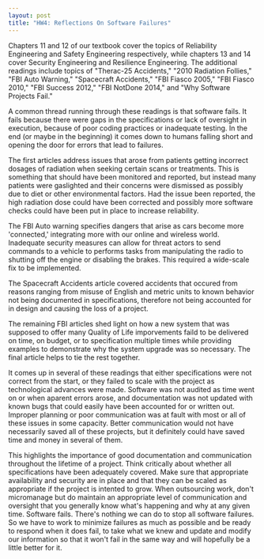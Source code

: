 ```yaml
---
layout: post
title: "HW4: Reflections On Software Failures"
---
```


Chapters 11 and 12 of our textbook cover the topics of Reliability Engineering and Safety Engineering respectively, while chapters 13 and 14 cover Security Engineering and Resilience Engineering. The additional readings include topics of "Therac-25 Accidents," "2010 Radiation Follies," "FBI Auto Warning," "Spacecraft Accidents," "FBI Fiasco 2005," "FBI Fiasco 2010," "FBI Success 2012," "FBI NotDone 2014," and "Why Software Projects Fail."  

A common thread running through these readings is that software fails. It fails because there were gaps in the specifications or lack of oversight in execution, because of poor coding practices or inadequate testing. In the end (or maybe in the beginning) it comes down to humans falling short and opening the door for errors that lead to failures.  

The first articles address issues that arose from patients getting incorrect dosages of radiation when seeking certain scans or treatments. This is something that should have been monitored and reported, but instead many patients were gaslighted and their concerns were dismissed as possibly due to diet or other environmental factors. Had the issue been reported, the high radiation dose could have been corrected and possibly more software checks could have been put in place to increase reliability.  

The FBI Auto warning specifies dangers that arise as cars become more 'connected,' integrating more with our online and wireless world. Inadequate security measures can allow for threat actors to send commands to a vehicle to performs tasks from manipulating the radio to shutting off the engine or disabling the brakes. This required a wide-scale fix to be implemented.  

The Spacecraft Accidents article covered accidents that occured from reasons ranging from misuse of English and metric units to known behavior not being documented in specifications, therefore not being accounted for in design and causing the loss of a project.  

The remaining FBI articles shed light on how a new system that was supposed to offer many Quality of Life imporvements faild to be delivered on time, on budget, or to specification multiple times while providing examples to demonstrate why the system upgrade was so necessary. The final article helps to tie the rest together.  

It comes up in several of these readings that either specifications were not correct from the start, or they failed to scale with the project as technological advances were made. Software was not audited as time went on or when aparent errors arose, and documentation was not updated with known bugs that could easily have been accounted for or written out. Improper planning or poor communication was at fault with most or all of these issues in some capacity. Better communication would not have necessarily saved all of these projects, but it definitely could have saved time and money in several of them.  

This highlights the importance of good documentation and communication throughout the lifetime of a project. Think critically about whether all specifications have been adequately covered. Make sure that appropriate availability and security are in place and that they can be scaled as appropriate if the project is intented to grow. When outsourcing work, don't micromanage but do maintain an appropriate level of communication and oversight that you generally know what's happening and why at any given time. Software fails. There's nothing we can do to stop all software failures. So we have to work to minimize failures as much as possible and be ready to respond when it does fail, to take what we knew and update and modify our information so that it won't fail in the same way and will hopefully be a little better for it.
